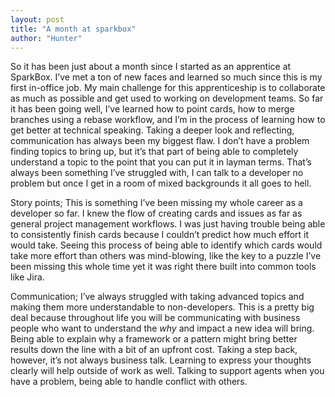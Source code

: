 ```yaml
---
layout: post
title: "A month at sparkbox"
author: "Hunter"
---
```


So it has been just about a month since I started as an apprentice at SparkBox. I’ve met a ton of new faces and learned so much since this is my first in-office job. My main challenge for this apprenticeship is to collaborate as much as possible and get used to working on development teams. So far it has been going well, I’ve learned how to point cards, how to merge branches using a rebase workflow, and I’m in the process of learning how to get better at technical speaking. Taking a deeper look and reflecting, communication has always been my biggest flaw. I don’t have a problem finding topics to bring up, but it’s that part of being able to completely understand a topic to the point that you can put it in layman terms. That’s always been something I’ve struggled with, I can talk to a developer no problem but once I get in a room of mixed backgrounds it all goes to hell.

Story points; This is something I’ve been missing my whole career as a developer so far. I knew the flow of creating cards and issues as far as general project management workflows. I was just having trouble being able to consistently finish cards because I couldn’t predict how much effort it would take. Seeing this process of being able to identify which cards would take more effort than others was mind-blowing, like the key to a puzzle I’ve been missing this whole time yet it was right there built into common tools like Jira.

Communication; I’ve always struggled with taking advanced topics and making them more understandable to non-developers. This is a pretty big deal because throughout life you will be communicating with business people who want to understand the _why_ and impact a new idea will bring. Being able to explain why a framework or a pattern might bring better results down the line with a bit of an upfront cost. Taking a step back, however, it’s not always business talk. Learning to express your thoughts clearly will help outside of work as well. Talking to support agents when you have a problem, being able to handle conflict with others.
